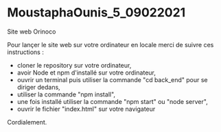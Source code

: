 # MoustaphaOunis_5_09022021 #

Site web Orinoco 

Pour lançer le site web sur votre ordinateur en locale merci de suivre ces instructions : 

- cloner le repository sur votre ordinateur,
- avoir Node et npm d'installé sur votre ordinateur,
- ouvrir un terminal puis utiliser la commande "cd back_end" pour se diriger dedans,
- utiliser la commande "npm install", 
- une fois installé utiliser la commande "npm start" ou "node server",
- ouvrir le fichier "index.html" sur votre navigateur

Cordialement.